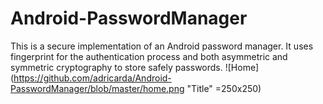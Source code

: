 # Android-PasswordManager
This is a secure implementation of an Android password manager. It uses fingerprint for the authentication process and both asymmetric and symmetric cryptography to store safely passwords.
![Home](https://github.com/adricarda/Android-PasswordManager/blob/master/home.png "Title" =250x250)
